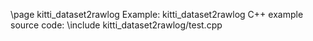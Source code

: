 \page kitti_dataset2rawlog Example: kitti_dataset2rawlog
C++ example source code:
\include kitti_dataset2rawlog/test.cpp
